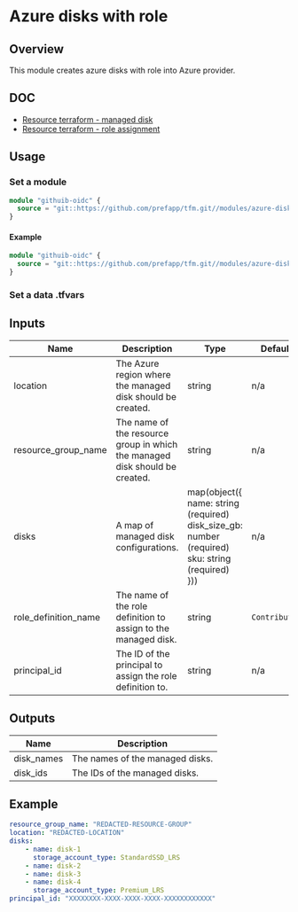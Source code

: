 # Azure disks with role

## Overview

This module creates azure disks with role into Azure provider.

## DOC

- [Resource terraform - managed disk](https://registry.terraform.io/providers/hashicorp/azurerm/latest/docs/resources/managed_disk)
- [Resource terraform - role assignment](https://registry.terraform.io/providers/hashicorp/azurerm/latest/docs/resources/role_assignment)

## Usage

### Set a module

```terraform
module "githuib-oidc" {
  source = "git::https://github.com/prefapp/tfm.git//modules/azure-disks?ref=<version>"
}
```

#### Example

```terraform
module "githuib-oidc" {
  source = "git::https://github.com/prefapp/tfm.git//modules/azure-disks?ref=1.0.0"
}
```

### Set a data .tfvars

## Inputs

| Name | Description | Type | Default | Required |
|------|-------------|------|---------|:--------:|
| location | The Azure region where the managed disk should be created. | string | n/a | yes |
| resource_group_name | The name of the resource group in which the managed disk should be created. | string | n/a | yes |
| disks | A map of managed disk configurations. | map(object({<br> name: string (required)<br> disk_size_gb: number (required)<br> sku: string (required)<br> })) | n/a | yes |
| role_definition_name | The name of the role definition to assign to the managed disk. | string | `Contributor` | no |
| principal_id | The ID of the principal to assign the role definition to. | string | n/a | yes |

## Outputs

| Name | Description |
|------|-------------|
| disk_names | The names of the managed disks. |
| disk_ids | The IDs of the managed disks. |

## Example

```yaml
resource_group_name: "REDACTED-RESOURCE-GROUP"
location: "REDACTED-LOCATION"
disks:
    - name: disk-1
      storage_account_type: StandardSSD_LRS
    - name: disk-2
    - name: disk-3
    - name: disk-4
      storage_account_type: Premium_LRS
principal_id: "XXXXXXXX-XXXX-XXXX-XXXX-XXXXXXXXXXXX"
```
